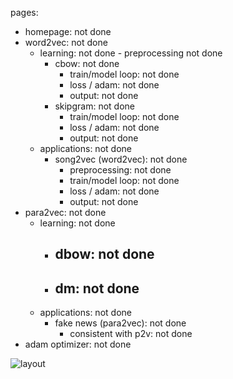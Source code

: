 pages:
- homepage:                         not done
- word2vec:                         not done
    - learning:                     not done
            - preprocessing         not done
        - cbow:                     not done
            - train/model loop:     not done
            - loss / adam:          not done
            - output:               not done
        - skipgram:                 not done
            - train/model loop:     not done
            - loss / adam:          not done
            - output:               not done
    - applications:                 not done
        - song2vec (word2vec):      not done
            - preprocessing:        not done
            - train/model loop:     not done
            - loss / adam:          not done
            - output:               not done
- para2vec:                         not done
    - learning:                     not done
        - dbow:                     not done
            - 
        - dm:                       not done
            - 
    - applications:                 not done
        - fake news (para2vec):     not done
            - consistent with p2v:  not done
- adam optimizer:                   not done

![layout](public/assets/layout.png)
